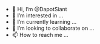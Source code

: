 - 👋 Hi, I’m @DapotSiant
- 👀 I’m interested in ...
- 🌱 I’m currently learning ...
- 💞️ I’m looking to collaborate on ...
- 📫 How to reach me ...

<!---
DapotSiant/DapotSiant is a ✨ special ✨ repository because its `README.md` (this file) appears on your GitHub profile.
You can click the Preview link to take a look at your changes.
--->
